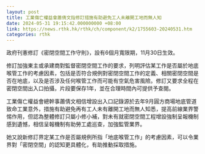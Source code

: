 ```yaml
---
layout: post
title: 工業傷亡權益會蕭倩文指修訂措施有助避免工人未離開工地而無人知
date: 2024-05-31 19:15:42.000000000 +08:00
link: https://news.rthk.hk/rthk/ch/component/k2/1755603-20240531.htm
categories: rthk
---
```


政府刊憲修訂《密閉空間工作守則》，設有6個月寬限期，11月30日生效。

修訂加強東主或承建商對監督密閉空間工作的要求，列明評估某工作是否屬於地底喉管工作的考慮因素，包括是否符合規例對密閉空間工作的定義、相關密閉空間是否在地底，以及是否涉及任何喉管工作而可能有空氣危害風險。修訂又要求全程在密閉空間出入口拍攝，片段要保存1年，並在合理時間內可提供予查閱。

工業傷亡權益會總幹事蕭倩文相信增設出入口記錄源於去年9月圓方商場地底管道致命工業意外，措施有助避免再有工人未有離開工地而無人知悉，提高前線業界警惕作用，但認為整體修訂只屬小修小補，對未有就密閉空間工程增設強制呈報機制感到遺憾，相信呈報機制有助勞工處巡查，加強監管業界。

她又說新修訂界定某工作是否屬規例所指「地底喉管工作」的考慮因素，可以令業界對「密閉空間」的認知更具體化，有助推動採取措施。
